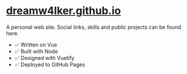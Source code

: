 # [dreamw4lker.github.io](https://dreamw4lker.github.io/)

A personal web site. Social links, skills and public projects can be found here.

- :white_check_mark: Written on Vue
- :white_check_mark: Built with Node
- :white_check_mark: Designed with Vuetify
- :white_check_mark: Deployed to GitHub Pages